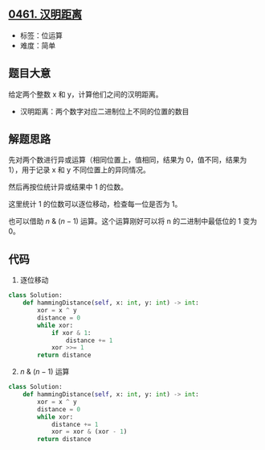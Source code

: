 ## [0461. 汉明距离](https://leetcode-cn.com/problems/hamming-distance/)

- 标签：位运算
- 难度：简单

## 题目大意

给定两个整数 x 和 y，计算他们之间的汉明距离。

- 汉明距离：两个数字对应二进制位上不同的位置的数目

## 解题思路

先对两个数进行异或运算（相同位置上，值相同，结果为 0，值不同，结果为 1），用于记录 x 和 y 不同位置上的异同情况。

然后再按位统计异或结果中 1 的位数。

这里统计 1 的位数可以逐位移动，检查每一位是否为 1。

也可以借助  $n~\&~(n-1)$  运算。这个运算刚好可以将 n 的二进制中最低位的 1 变为 0。

## 代码

1. 逐位移动
```Python
class Solution:
    def hammingDistance(self, x: int, y: int) -> int:
        xor = x ^ y
        distance = 0
        while xor:
            if xor & 1:
                distance += 1
            xor >>= 1
        return distance
```

2. $n~\&~(n-1)$  运算
```Python
class Solution:
    def hammingDistance(self, x: int, y: int) -> int:
        xor = x ^ y
        distance = 0
        while xor:
            distance += 1
            xor = xor & (xor - 1)
        return distance
```

